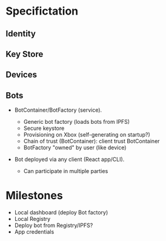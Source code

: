 # Specifictation

## Identity

## Key Store

## Devices

## Bots

- BotContainer/BotFactory (service).
    - Generic bot factory (loads bots from IPFS)
    - Secure keystore
    - Provisioning on Xbox (self-generating on startup?)
    - Chain of trust (BotContainer): client trust BotContainer
    - BotFactory "owned" by user (like device)
    
- Bot deployed via any client (React app/CLI).
    - Can participate in multiple parties

# Milestones

- Local dashboard (deploy Bot factory)
- Local Registry
- Deploy bot from Registry/IPFS?
- App credentials
